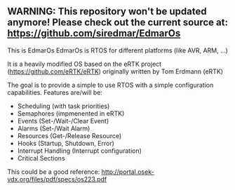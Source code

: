 WARNING: This repository won't be updated anymore!
Please check out the current source at: https://github.com/siredmar/EdmarOs
--------------------------------------------------------------------------

This is EdmarOs
EdmarOs is RTOS for different platforms (like AVR, ARM, ...)

It is a heavily modified OS based on the eRTK project (https://github.com/eRTK/eRTK)
originally written by Tom Erdmann (eRTK)

The goal is to provide a simple to use RTOS with a simple configuration capabilities.
Features are/will be:
* Scheduling (with task priorities)
* Semaphores (impmenented in eRTK)
* Events (Set-/Wait-/Clear Event)
* Alarms (Set-/Wait Alarm)
* Resources (Get-/Release Resource)
* Hooks (Startup, Shutdown, Error)
* Interrupt Handling (Interrupt configuration)
* Critical Sections

This could be a good reference: http://portal.osek-vdx.org/files/pdf/specs/os223.pdf






